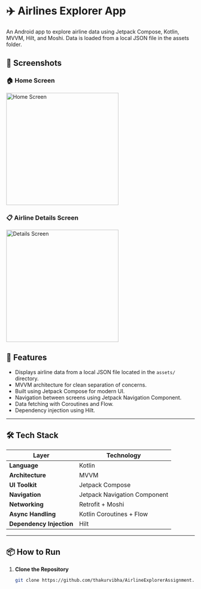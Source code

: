 # ✈️ Airlines Explorer App

An Android app to explore airline data using Jetpack Compose, Kotlin, MVVM, Hilt, and Moshi. Data is loaded from a local JSON file in the assets folder.


## 📸 Screenshots

### 🏠 Home Screen
<img src="[screenshots/home_screen.png](https://github.com/user-attachments/assets/ea155bd9-2deb-4931-b221-cb669e1910e0)" alt="Home Screen" width="300"/>

### 📋 Airline Details Screen
<img src="screenshots/details_screen.png" alt="Details Screen" width="300"/>


## 🚀 Features

- Displays airline data from a local JSON file located in the `assets/` directory.
- MVVM architecture for clean separation of concerns.
- Built using Jetpack Compose for modern UI.
- Navigation between screens using Jetpack Navigation Component.
- Data fetching with Coroutines and Flow.
- Dependency injection using Hilt.
---

## 🛠 Tech Stack

| Layer               | Technology                         |
|--------------------|-------------------------------------|
| **Language**        | Kotlin                              |
| **Architecture**    | MVVM                                |
| **UI Toolkit**      | Jetpack Compose        |
| **Navigation**      | Jetpack Navigation Component        |
| **Networking**      | Retrofit + Moshi                            |
| **Async Handling**  | Kotlin Coroutines + Flow            |
| **Dependency Injection** | Hilt                         |
---

## 📦 How to Run

1. **Clone the Repository**

   ```bash
   git clone https://github.com/thakurvibha/AirlineExplorerAssignment.git

